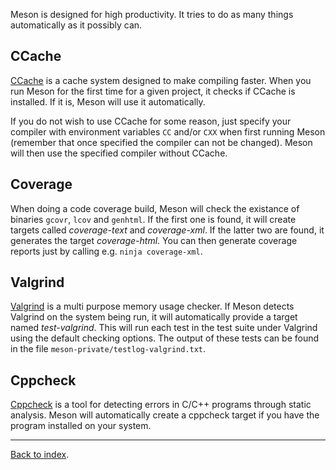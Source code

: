 Meson is designed for high productivity. It tries to do as many things automatically as it possibly can.

CCache
--

[CCache](http://ccache.samba.org/) is a cache system designed to make compiling faster. When you run Meson for the first time for a given project, it checks if CCache is installed. If it is, Meson will use it automatically.

If you do not wish to use CCache for some reason, just specify your compiler with environment variables `CC` and/or `CXX` when first running Meson (remember that once specified the compiler can not be changed). Meson will then use the specified compiler without CCache.

Coverage
--

When doing a code coverage build, Meson will check the existance of binaries `gcovr`, `lcov` and `genhtml`. If the first one is found, it will create targets called *coverage-text* and *coverage-xml*. If the latter two are found, it generates the target *coverage-html*. You can then generate coverage reports just by calling e.g. `ninja coverage-xml`.

Valgrind
--

[Valgrind](http://valgrind.org/) is a multi purpose memory usage checker. If Meson detects Valgrind on the system being run, it will automatically provide a target named *test-valgrind*. This will run each test in the test suite under Valgrind using the default checking options. The output of these tests can be found in the file `meson-private/testlog-valgrind.txt`.

Cppcheck
--

[Cppcheck](http://cppcheck.sourceforge.net/‎) is a tool for detecting errors in C/C++ programs through static analysis. Meson will automatically create a cppcheck target if you have the program installed on your system.

---

[Back to index](Manual).